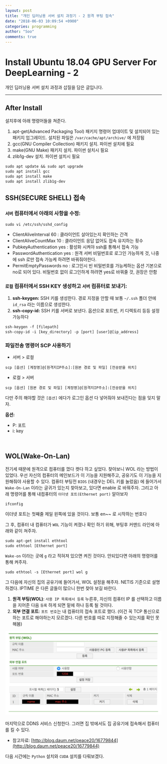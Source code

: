 ```yaml
---
layout: post
title: "개인 딥러닝용 서버 설치 과정기 - 2 원격 부팅 접속"
date: "2018-06-03 10:09:54 +0900"
categories: programming
author: "Soo"
comments: true
---
```

# Install Ubuntu 18.04 GPU Server For DeepLearning - 2

개인 딥러닝용 서버 설치 과정과 삽질을 담은 글입니다.

---

## After Install

설치후에 아래 명령어들을 쳐준다.

1. apt-get(Advanced Packaging Tool) 패키지 명령어 업데이트 및 설치되어 있는 패키지 업그레이드. 설치된 파일은 `/var/cache/apt/archive/` 에 저장됨
2. gcc(GNU Compiler Collection) 패키지 설치. 파이썬 설치에 필요
3. make(GNU Make) 패키지 설치. 파이썬 설치시 필요
4. zlib1g-dev 설치. 파이썬 설치시 필요

```
sudo apt update && sudo apt upgrade
sudo apt install gcc
sudo apt install make
sudo apt install zlib1g-dev
```

## SSH(SECURE SHELL) 접속

### `서버` 컴퓨터에서 아래의 사항을 수정:

```
sudo vi /etc/ssh/sshd_config
```

* ClientAliveInterval 60 : 클라이언트 살아있는지 확인하는 간격
* ClientAliveCountMax 10 : 클라이언트 응답 없어도 접속 유지하는 횟수
* PubkeyAuthentication yes : 활성화 시켜야 ssh를 통해서 접속 가능
* PasswordAuthentication yes : 원격 서버 비밀번호로 로그인 가능하게 것, 나중에 ssh 로만 접속 가능케 하려면 바꿔줘야한다.
* PermitEmptyPasswords no : 로그인시 빈 비밀번호를 가능케하는 옵션 기본으로 no로 되어 있다. 비밀번호 없이 로그인하게 하려면 yes로 바꿔줄 것, 권장은 안함

### `로컬` 컴퓨터에서 SSH KEY 생성하고 `서버` 컴퓨터로 보내기:

1. **ssh-keygen:** SSH 키를 생성한다. 경로 지정을 안할 때 보통 `~/.ssh` 폴더 안에 `id_rsa` 라는 이름으로 생성한다.
2. **ssh-copy-id:** SSH 키를 서버로 보낸다. 옵션으로 포트번, 키 디렉토리 등등 설정 가능하다

```
ssh-keygen -f [filepath]
ssh-copy-id -i [key_directory] -p [port] [user]@[ip_address]
```

### 파일전송 명령어 SCP 사용하기
* 서버 > 로컬
```
scp [옵션] [계정명]@[원격지IP주소]:[원본 경로 및 파일] [전송받을 위치]
```
* 로컬 > 서버
```
scp [옵션] [원본 경로 및 파일] [계정명]@[원격지IP주소]:[전송받을 위치]
```

다만 주의 해야할 것은 `[옵션]` 에다가 로그인 옵션 다 넣어줘야 보내진다는 점을 잊지 말자.

**옵션:**

- P: 포트
- i: key

<br>

## WOL(Wake-On-Lan)

전기세 때문에 원격으로 컴퓨터를 껐다 켯다 하고 싶었다. 찾아보니 WOL 라는 방법이 있었다. 우선 자신의 컴퓨터의 메인보드가 이 기능을 지원해주고, 공유기도 이 기능을 지원해줘야 사용할 수 있다.
컴퓨터 부팅전 `BIOS` (내경우는 DEL 키를 눌렀음) 에 들어가서 `Wake-On-Lan` 이라는 글귀가 있는지 찾아보고, 있다면 enable 로 바꿔주자. 그리고 아래 명령어를 통해 내컴퓨터의 `이더넷 포트(Ethernet port)` 알아보자

```
ifconfig
```

이더넷 포트는 첫째줄 제일 왼쪽에 있을 것이다. 보통 en~~ 로 시작하는 번호다

그 후, 컴퓨터 내 컴퓨터가 `WOL` 기능이 켜졌나 확인 하기 위해, 부팅후 커맨드 라인에 아래와 같이 쳐주자.

```
sudo apt-get install ethtool
sudo ethtool [Ethernet port]
```

`Wake-on` 이라는 곳에 `g` 라고 적혀져 있으면 켜진 것이다. 안되있다면 아래의 명령어를 통해 켜주자.

```
sudo ethtool -s [Ethernet port] wol g
```

그 다음에 자신의 집의 공유기에 들어가서, WOL 설정을 해주자. NETIS 기준으로 설명 하겠다. IPTIME 은 다른 글들이 많으니 한번 찾아 보길 바란다.

1. **원격 부팅(WOL)**: `사용 IP 목록에서 등록` 누른후, 자신의 컴퓨터 IP 를 선택하고 이름을 지어준 다음 `등록` 하게 되면 밑에 하나 등록 될 것이다.
2. **외부 연결 포트**: `포트 번호`는 내 컴퓨터의 접속 포트로 했다. (이건 꼭 TCP 통신으로 하는 포트로 해야하는지 모르겠다. 다른 번호를 따로 지정해줄 수 있는지를 확인 못해봄)

<img src="/assets/ds/gpuserver/WOL.png">

마지막으로 DDNS 서비스 신청한다. 그러면 집 밖에서도 집 공유기에 접속해서 컴퓨터를 킬 수 있다.

* 참고자료: [http://blog.daum.net/peace20/16779844](http://blog.daum.net/peace20/16779844)



다음 시간에는 `Python` 설치와 `CUDA` 설치를 다뤄보겠다.
